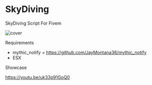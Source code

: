 # SkyDiving
SkyDiving Script For Fivem

![cover](https://user-images.githubusercontent.com/69751408/174633833-a11a76d8-4b7d-42ec-b39d-9e9bbc35726e.jpg)

Requirements

- mythic_notify = https://github.com/JayMontana36/mythic_notify
- ESX

Showcase

https://youtu.be/uk33p91GoQ0
